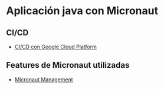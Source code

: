 # Aplicación java con Micronaut

## CI/CD
- [CI/CD con Google Cloud Platform](https://github.com/ezetarg/contact-validation/blob/master/CICD_GoogleCloudPlatform.md)

## Features de Micronaut utilizadas
- [Micronaut Management](https://docs.micronaut.io/latest/guide/index.html#management)
